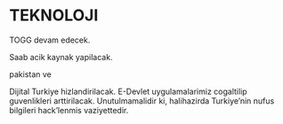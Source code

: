 # TEKNOLOJI

TOGG devam edecek.

Saab acik kaynak yapilacak.

pakistan ve

Dijital Turkiye hizlandirilacak. E-Devlet uygulamalarimiz cogaltilip guvenlikleri arttirilacak. Unutulmamalidir ki, halihazirda Turkiye’nin nufus bilgileri hack’lenmis vaziyettedir.
